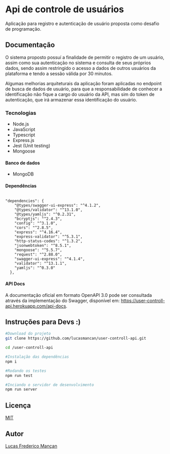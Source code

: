 # Api de controle de usuários

Aplicação para registro e autenticação de usuário proposta como desafio de programação.

## Documentação

O sistema proposto possuí a finalidade de permitir o registro de um usuário, assim como sua autenticação no sistema e consulta de seus próprios dados, sendo assim restringido o acesso a dados de outros usuários da plataforma e tendo a sessão válida por 30 minutos.

Algumas melhorias arquiteturais da aplicação foram aplicadas no endpoint de busca de dados de usuário, para que a responsabilidade de conhecer a identificação não fique a cargo do usuário da API, mas sim do token de autenticação, que irá armazenar essa identificação do usuário.


### Tecnologias
* Node.js
* JavaScript
* Typescript
* Express.js 
* Jest (Unit testing)
* Mongoose

#### Banco de dados
* MongoDB

#### Dependências

```

"dependencies": {
    "@types/swagger-ui-express": "^4.1.2",
    "@types/validator": "^13.1.0",
    "@types/yamljs": "^0.2.31",
    "bcryptjs": "^2.4.3",
    "config": "^3.1.0",
    "cors": "^2.8.5",
    "express": "^4.16.4",
    "express-validator": "^5.3.1",
    "http-status-codes": "^1.3.2",
    "jsonwebtoken": "^8.5.1",
    "mongoose": "^5.5.7",
    "request": "^2.88.0",
    "swagger-ui-express": "^4.1.4",
    "validator": "^13.1.1",
    "yamljs": "^0.3.0"
  },
```

#### API Docs
A documentação oficial em formato OpenAPI 3.0 pode ser consultada através da implementação do Swagger, disponível em: https://user-controll-api.herokuapp.com/api-docs.

## Instruções para Devs :)

```bash
#Download do projeto
git clone https://github.com/lucasmancan/user-controll-api.git

cd /user-controll-api

#Instalação das dependências
npm i

#Rodando os testes
npm run test

#Inciando o servidor de desenvolvimento
npm run server
```

## Licença
[MIT](https://choosealicense.com/licenses/mit/)

## Autor
[Lucas Frederico Mançan](https://www.linkedin.com/in/lucasmancan/)